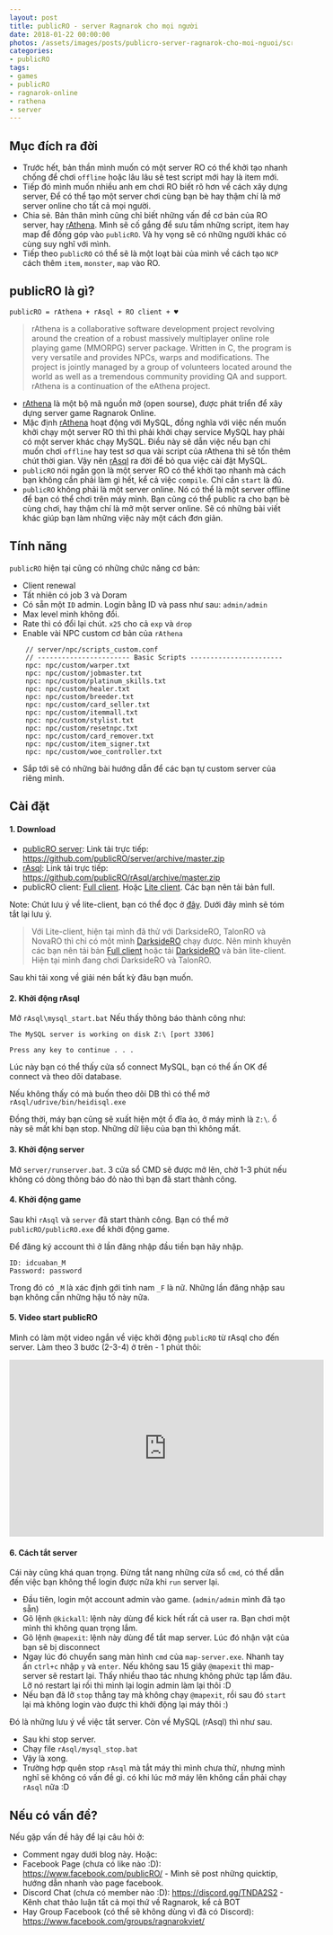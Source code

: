 ```yaml
---
layout: post
title: publicRO - server Ragnarok cho mọi người
date: 2018-01-22 00:00:00
photos: /assets/images/posts/publicro-server-ragnarok-cho-moi-nguoi/screenpublicRO000.jpg
categories:
- publicRO
tags:
- games
- publicRO
- ragnarok-online
- rathena
- server
---
```


Mục đích ra đời
---------
- Trước hết, bản thần mình muốn có một server RO có thể khởi tạo nhanh chống để chơi `offline` hoặc lâu lâu sẽ test script mới hay là item mới.
- Tiếp đó mình muốn nhiều anh em chơi RO biết rõ hơn về cách xây dựng server, Để có thể tạo một server chơi cùng bạn bè hay thậm chí là mở server online cho tất cả mọi người.
- Chia sẻ. Bản thân mình cũng chỉ biết những vấn đề cơ bản của RO server, hay [rAthena](https://github.com/rathena/rathena/). Mình sẽ cố gắng để sưu tầm những script, item hay map để đống góp vào `publicRO`. Và hy vọng sẽ có những người khác có cùng suy nghĩ với mình.
- Tiếp theo `publicRO` có thể sẽ là một loạt bài của mình về cách tạo `NCP` cách thêm `item`, `monster`, `map` vào RO.

publicRO là gì?
---------

`publicRO = rAthena + rAsql + RO client + ♥`

> rAthena is a collaborative software development project revolving around the creation of a robust massively multiplayer online role playing game (MMORPG) server package. Written in C, the program is very versatile and provides NPCs, warps and modifications. The project is jointly managed by a group of volunteers located around the world as well as a tremendous community providing QA and support. rAthena is a continuation of the eAthena project.

- [rAthena](https://github.com/rathena/rathena/) là một bộ mã nguồn mở (open sourse), được phát triển để xây dựng server game Ragnarok Online.
- Mặc định [rAthena](https://github.com/rathena/rathena/) hoạt động với MySQL, đồng nghĩa với việc nến muốn khởi chạy một server RO thì thì phải khởi chạy service MySQL hay phải có một server khác chạy MySQL. Điều này sẽ dẫn việc nếu bạn chỉ muốn chơi `offline` hay test sơ qua vài script của rAthena thì sẽ tốn thêm chút thời gian. Vậy nên [rAsql](https://github.com/rathena/rAsql) ra đời để bỏ qua việc cài đặt MySQL.
- `publicRO` nói ngắn gọn là một server RO có thể khởi tạo nhanh mà cách bạn không cần phải làm gì hết, kể cả việc `compile`. Chỉ cần `start` là đủ.
- `publicRO` không phải là một server online. Nó có thể là một server offline để bạn có thể chơi trên máy mình. Bạn cũng có thể public ra cho bạn bè cùng chơi, hay thậm chí là mở một server online. Sẽ có những bài viết khác giúp bạn làm những việc này một cách đơn giản.

Tính năng
---------

`publicRO` hiện tại cũng có những chức năng cơ bản:
- Client renewal
- Tất nhiên có job 3 và Doram
- Có sẵn một `ID` admin. Login bằng ID và pass như sau: `admin/admin`
- Max level mình không đổi.
- Rate thì có đổi lại chút. `x25` cho cả `exp` và `drop`
- Enable vài NPC custom cơ bản của `rAthena`
```
    // server/npc/scripts_custom.conf
    // ----------------------- Basic Scripts -----------------------
    npc: npc/custom/warper.txt
    npc: npc/custom/jobmaster.txt
    npc: npc/custom/platinum_skills.txt
    npc: npc/custom/healer.txt
    npc: npc/custom/breeder.txt
    npc: npc/custom/card_seller.txt
    npc: npc/custom/itemmall.txt
    npc: npc/custom/stylist.txt
    npc: npc/custom/resetnpc.txt
    npc: npc/custom/card_remover.txt
    npc: npc/custom/item_signer.txt
    npc: npc/custom/woe_controller.txt
```

- Sắp tới sẽ có những bài hướng dẫn để các bạn tự custom server của riêng mình.



Cài đặt
---------
#### 1. Download
- [publicRO server](https://github.com/publicRO/server): Link tải trực tiếp: https://github.com/publicRO/server/archive/master.zip
- [rAsql](https://github.com/publicRO/rAsql): Link tải trực tiếp: https://github.com/publicRO/rAsql/archive/master.zip 
- publicRO client: [Full client](https://drive.google.com/open?id=1kkbmBTka_4x-s3iX4HL-W8ocgs5sciCO). Hoặc [Lite client](https://github.com/publicRO/lite-client). Các bạn nên tải bản full.

Note: Chút lưu ý về lite-client, bạn có thể đọc ở [đây](https://github.com/publicRO/lite-client/blob/master/README.md). Dưới đây mình sẽ tóm tắt lại lưu ý.
> Với Lite-client, hiện tại mình đã thử với DarksideRO, TalonRO và NovaRO thì chỉ có một mình [DarksideRO](http://panel.darkside-ro.com/) chạy được. Nên mình khuyên các bạn nên tải bản [Full client](https://drive.google.com/open?id=1kkbmBTka_4x-s3iX4HL-W8ocgs5sciCO) hoặc tải [DarksideRO](http://panel.darkside-ro.com/) và bản lite-client. Hiện tại mình đang chơi DarksideRO và TalonRO.

Sau khi tải xong về giải nén bất kỳ đâu bạn muốn.

#### 2. Khởi động rAsql

Mở `rAsql\mysql_start.bat` Nếu thấy thông báo thành công như:

```
The MySQL server is working on disk Z:\ [port 3306]

Press any key to continue . . .
```

Lúc này bạn có thể thấy cửa sổ connect MySQL, bạn có thể ấn OK để connect và theo dõi database.

Nếu không thấy có mà buốn theo dõi DB thì có thể mở `rAsql/udrive/bin/heidisql.exe`

Đồng thời, máy bạn cũng sẽ xuất hiện một ổ đĩa ảo, ở máy mình là `Z:\`. ổ này sẽ mất khi bạn stop. Những dữ liệu của bạn thì không mất.

#### 3. Khởi động server

Mở `server/runserver.bat`. 3 cửa sổ CMD sẽ được mở lên, chờ 1-3 phút nếu không có dòng thông báo đỏ nào thì bạn đã start thành công.

#### 4. Khởi động game

Sau khi `rAsql` và `server` đã start thành công. Bạn có thể mở `publicRO/publicRO.exe` để khởi động game.

Để đăng ký account thì ở lần đăng nhập đầu tiền bạn hãy nhập.

```
ID: idcuaban_M
Password: password
```

Trong đó có `_M` là xác định gới tính nam `_F` là nữ. Những lần đăng nhập sau bạn không cần những hậu tố này nữa.

#### 5. Video start publicRO

Mình có làm một video ngắn về việc khởi động `publicRO` từ rAsql cho đến server. Làm theo 3 bước (2-3-4) ở trên - 1 phút thôi:

<iframe width="560" height="315" src="https://www.youtube.com/embed/Thqs6xHMcrQ?rel=0" frameborder="0" allow="autoplay; encrypted-media" allowfullscreen></iframe>

#### 6. Cách tắt server

Cái này cũng khá quan trọng. Đừng tắt nang những cửa sổ `cmd`, có thể dẫn đến việc bạn không thể login được nữa khi `run` server lại.

- Đầu tiên, login một account admin vào game. (`admin/admin` mình đã tạo sẵn)
- Gõ lệnh `@kickall`: lệnh này dùng để kick hết rất cả user ra. Bạn chơi một mình thì không quan trọng lắm.
- Gõ lệnh `@mapexit`: lệnh này dùng để tắt map server. Lúc đó nhận vật của bạn sẽ bị disconnect
- Ngay lúc đó chuyển sang màn hình `cmd` của `map-server.exe`.  Nhanh tay ấn `ctrl+c` nhập `y` và `enter`. Nếu không sau 15 giây `@mapexit` thì map-server sẽ restart lại. Thấy nhiều thao tác nhưng không phức tạp lắm đâu. Lỡ nó restart lại rồi thì mình lại login admin làm lại thôi :D
- Nếu bạn đã lỡ `stop` thẳng tay mà không chạy `@mapexit`, rồi sau đó `start` lại mà không login vào được thì khởi động lại máy thôi :)

Đó là những lưu ý về việc tắt server. Còn về MySQL (rAsql) thì như sau.

- Sau khi stop server.
- Chạy file `rAsql/mysql_stop.bat`
- Vậy là xong.
- Trường hợp quên stop `rAsql` mà tắt máy thì mình chưa thử, nhưng mình nghĩ sẽ không có vấn đề gì. có khi lúc mở máy lên không cần phải chạy `rAsql` nữa :D



Nếu có vấn đề?
---------

Nếu gặp vấn đề hãy để lại câu hỏi ở:

- Comment ngay dưới blog này. Hoặc:
- Facebook Page (chưa có like nào :D): <a href="https://www.facebook.com/publicRO/" target="_blank">https://www.facebook.com/publicRO/</a> - Mình sẽ post những quicktip, hướng dẫn nhanh vào page facebook.
- Discord Chat (chưa có member nào :D): <a href="https://discord.gg/TNDA2S2" target="_blank">https://discord.gg/TNDA2S2</a> - Kênh chat thảo luận tất cả mọi thứ về Ragnarok, kể cả BOT
- Hay Group Facebook (có thể sẽ không dùng vì đã có Discord): <a href="https://www.facebook.com/groups/ragnarokviet/" target="_blank">https://www.facebook.com/groups/ragnarokviet/</a>

